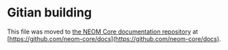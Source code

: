 Gitian building
================

This file was moved to [the NEOM Core documentation repository](https://github.com/neom-core/docs/blob/master/gitian-building.md) at [https://github.com/neom-core/docs](https://github.com/neom-core/docs).
